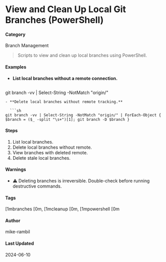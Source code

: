 # View and Clean Up Local Git Branches (PowerShell)


#### Category
Branch Management
> Scripts to view and clean up local branches using PowerShell.


#### Examples
- **List local branches without a remote connection.**

  ```sh
git branch -vv | Select-String -NotMatch "origin/"
```
- **Delete local branches without remote tracking.**

  ```sh
git branch -vv | Select-String -NotMatch "origin/" | ForEach-Object { $branch = ($_ -split "\s+")[1]; git branch -D $branch }
```


#### Steps
1. List local branches.
2. Delete local branches without remote.
3. View branches with deleted remote.
4. Delete stale local branches.


#### Warnings
- ⚠️ Deleting branches is irreversible. Double-check before running destructive commands.


#### Tags
 [1mbranches [0m,  [1mcleanup [0m,  [1mpowershell [0m

#### Author
mike-rambil

#### Last Updated
2024-06-10
